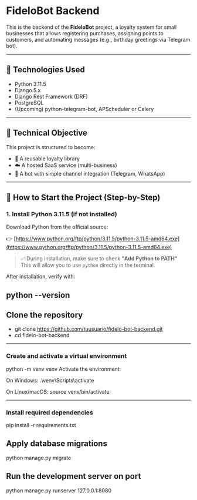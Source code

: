 # FideloBot Backend

This is the backend of the **FideloBot** project, a loyalty system for small businesses that allows registering purchases, assigning points to customers, and automating messages (e.g., birthday greetings via Telegram bot).

---

## 🚀 Technologies Used

- Python 3.11.5
- Django 5.x
- Django Rest Framework (DRF)
- PostgreSQL
- (Upcoming) python-telegram-bot, APScheduler or Celery

---

## 🧱 Technical Objective

This project is structured to become:

- 🧩 A reusable loyalty library
- ☁️ A hosted SaaS service (multi-business)
- 🤖 A bot with simple channel integration (Telegram, WhatsApp)

---

## 🔧 How to Start the Project (Step-by-Step)

### 1. Install Python 3.11.5 (if not installed)

Download Python from the official source:

👉 [https://www.python.org/ftp/python/3.11.5/python-3.11.5-amd64.exe](https://www.python.org/ftp/python/3.11.5/python-3.11.5-amd64.exe)

> ✅ During installation, make sure to check **"Add Python to PATH"**  
> This will allow you to use `python` directly in the terminal.

After installation, verify with:

python --version
---
## Clone the repository

- git clone https://github.com/tuusuario/fidelo-bot-backend.git
- cd fidelo-bot-backend

---

### Create and activate a virtual environment

python -m venv venv
Activate the environment:

On Windows:
.\venv\Scripts\activate

On Linux/macOS:
source venv/bin/activate

---

### Install required dependencies

pip install -r requirements.txt

## Apply database migrations

python manage.py migrate

## Run the development server on port 

python manage.py runserver 127.0.0.1:8080
